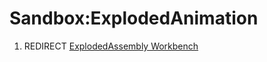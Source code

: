 # Sandbox:ExplodedAnimation
1.  REDIRECT [ExplodedAssembly Workbench](ExplodedAssembly_Workbench.md)
